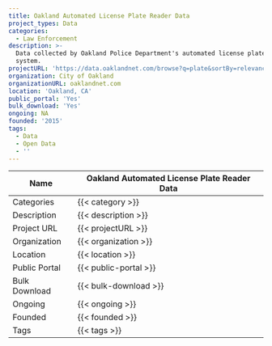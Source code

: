 ```yaml
---
title: Oakland Automated License Plate Reader Data
project_types: Data
categories:
  - Law Enforcement
description: >-
  Data collected by Oakland Police Department's automated license plate reader
  system.
projectURL: 'https://data.oaklandnet.com/browse?q=plate&sortBy=relevance&tags=license+plate'
organization: City of Oakland
organizationURL: oaklandnet.com
location: 'Oakland, CA'
public_portal: 'Yes'
bulk_download: 'Yes'
ongoing: NA
founded: '2015'
tags:
  - Data
  - Open Data
  - ''
---
```


Name                    |  Oakland Automated License Plate Reader Data   
------------------------|----
Categories              | {{< category >}} 
Description             | {{< description >}} 
Project URL             | {{< projectURL >}} 
Organization            | {{< organization >}} 
Location                | {{< location >}} 
Public Portal           | {{< public-portal >}} 
Bulk Download           | {{< bulk-download >}} 
Ongoing                 | {{< ongoing >}} 
Founded                 | {{< founded >}} 
Tags                    | {{< tags >}} 
